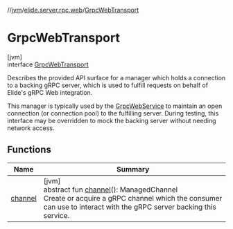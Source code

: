 //[jvm](../../../index.md)/[elide.server.rpc.web](../index.md)/[GrpcWebTransport](index.md)

# GrpcWebTransport

[jvm]\
interface [GrpcWebTransport](index.md)

Describes the provided API surface for a manager which holds a connection to a backing gRPC server, which is used to fulfill requests on behalf of Elide's gRPC Web integration.

This manager is typically used by the [GrpcWebService](../../../../../../packages/rpc/jvm/elide.server.rpc.web/-grpc-web-service/index.md) to maintain an open connection (or connection pool) to the fulfilling server. During testing, this interface may be overridden to mock the backing server without needing network access.

## Functions

| Name | Summary |
|---|---|
| [channel](channel.md) | [jvm]<br>abstract fun [channel](channel.md)(): ManagedChannel<br>Create or acquire a gRPC channel which the consumer can use to interact with the gRPC server backing this service. |
